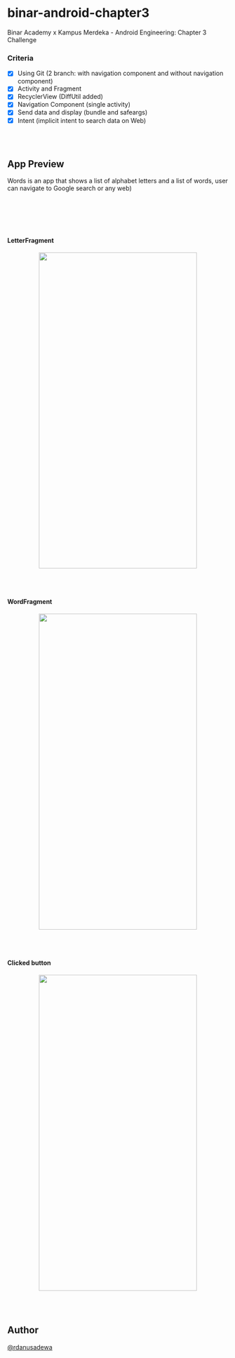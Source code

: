 # binar-android-chapter3
Binar Academy x Kampus Merdeka - Android Engineering: Chapter 3 Challenge

### Criteria

- [x] Using Git (2 branch: with navigation component and without navigation component)
- [x] Activity and Fragment
- [x] RecyclerView (DiffUtil added)
- [x] Navigation Component (single activity)
- [x] Send data and display (bundle and safeargs)
- [x] Intent (implicit intent to search data on Web)

<br></br>

## App Preview

Words is an app that shows a list of alphabet letters and a list of words, user can navigate to Google search or any web)

<br></br>
<br></br>

#### LetterFragment
<p align="center">
  <img width=360 height=720 src="https://user-images.githubusercontent.com/96525733/189379015-03783584-fd18-4f2b-9162-ef688c3283c1.png">
</p>

<br></br>

#### WordFragment
<p align="center">
  <img width=360 height=720 src="https://user-images.githubusercontent.com/96525733/189379604-bad08803-847e-4f3d-81c6-0611ad8fd6fc.png">
</p>

<br></br>

#### Clicked button
<p align="center">
  <img width=360 height=720 src="https://user-images.githubusercontent.com/96525733/189381235-c0d8d14f-5831-4db0-9fe0-d3d41209afa2.png">
</p>

<br></br>
## Author

[@rdanusadewa](https://www.instagram.com/rdanusadewa/)
